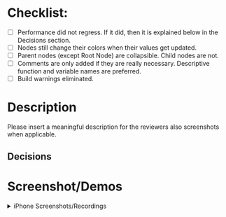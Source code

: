 # Checklist:

- [ ] Performance did not regress. If it did, then it is explained below in the Decisions section.
- [ ] Nodes still change their colors when their values get updated.
- [ ] Parent nodes (except Root Node) are collapsible. Child nodes are not.
- [ ] Comments are only added if they are really necessary. Descriptive function and variable names are preferred.
- [ ] Build warnings eliminated.

# Description
Please insert a meaningful description for the reviewers also screenshots when applicable.

## Decisions
<!--- The decisions that has been taken or considered to implement this change --->


# Screenshot/Demos
<!-- If make sense, please add screenshots or screen recordings to help the reviewers understand the changes better. -->

<details>
  <summary>iPhone Screenshots/Recordings</summary>

  <!-- place your iPhone screenshots here -->

</details>
